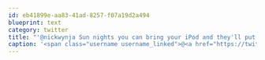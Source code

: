 ```yaml
---
id: eb41899e-aa83-41ad-8257-f07a19d2a494
blueprint: text
category: twitter
title: "'@nickwynja Sun nights you can bring your iPod and they'll put it on for 30-60mins. Not sure if they still do that."
caption: '<span class="username username_linked">@<a href="https://twitter.com/nickwynja" title="Nick Wynja">nickwynja</a></span> Sun nights you can bring your iPod and they''ll put it on for 30-60mins. Not sure if they still do that.'
---
```

